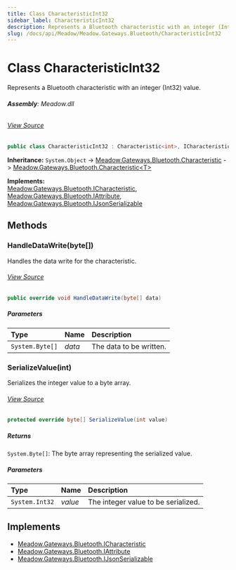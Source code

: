 ```yaml
---
title: Class CharacteristicInt32
sidebar_label: CharacteristicInt32
description: Represents a Bluetooth characteristic with an integer (Int32) value.
slug: /docs/api/Meadow/Meadow.Gateways.Bluetooth/CharacteristicInt32
---
```

# Class CharacteristicInt32
Represents a Bluetooth characteristic with an integer (Int32) value.

###### **Assembly**: Meadow.dll
###### [View Source](https://github.com/WildernessLabs/Meadow.Core.git/blob/develop/source/Meadow.Core/Gateways/Bluetooth/Definitions/CharacteristicInt32.cs#L8)
```csharp title="Declaration"
public class CharacteristicInt32 : Characteristic<int>, ICharacteristic, IAttribute, IJsonSerializable
```
**Inheritance:** `System.Object` -> [Meadow.Gateways.Bluetooth.Characteristic](../Meadow.Gateways.Bluetooth/Characteristic) -> [Meadow.Gateways.Bluetooth.Characteristic&lt;T&gt;](../Meadow.Gateways.Bluetooth/Characteristic`T`)

**Implements:**  
[Meadow.Gateways.Bluetooth.ICharacteristic](../Meadow.Gateways.Bluetooth/ICharacteristic), [Meadow.Gateways.Bluetooth.IAttribute](../Meadow.Gateways.Bluetooth/IAttribute), [Meadow.Gateways.Bluetooth.IJsonSerializable](../Meadow.Gateways.Bluetooth/IJsonSerializable)

## Methods
### HandleDataWrite(byte[])
Handles the data write for the characteristic.
###### [View Source](https://github.com/WildernessLabs/Meadow.Core.git/blob/develop/source/Meadow.Core/Gateways/Bluetooth/Definitions/CharacteristicInt32.cs#L27)
```csharp title="Declaration"
public override void HandleDataWrite(byte[] data)
```

##### Parameters

| Type | Name | Description |
|:--- |:--- |:--- |
| `System.Byte[]` | *data* | The data to be written. |

### SerializeValue(int)
Serializes the integer value to a byte array.
###### [View Source](https://github.com/WildernessLabs/Meadow.Core.git/blob/develop/source/Meadow.Core/Gateways/Bluetooth/Definitions/CharacteristicInt32.cs#L55)
```csharp title="Declaration"
protected override byte[] SerializeValue(int value)
```

##### Returns

`System.Byte[]`: The byte array representing the serialized value.
##### Parameters

| Type | Name | Description |
|:--- |:--- |:--- |
| `System.Int32` | *value* | The integer value to be serialized. |


## Implements

* [Meadow.Gateways.Bluetooth.ICharacteristic](../Meadow.Gateways.Bluetooth/ICharacteristic)
* [Meadow.Gateways.Bluetooth.IAttribute](../Meadow.Gateways.Bluetooth/IAttribute)
* [Meadow.Gateways.Bluetooth.IJsonSerializable](../Meadow.Gateways.Bluetooth/IJsonSerializable)
